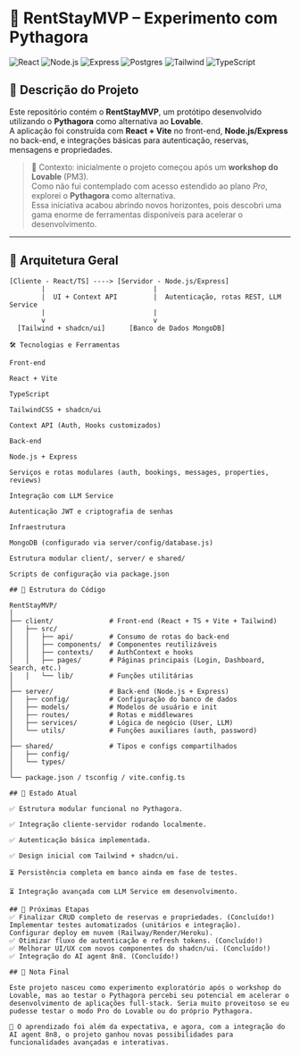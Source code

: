 # 🏡 RentStayMVP – Experimento com Pythagora

![React](https://img.shields.io/badge/React-18-blue?style=for-the-badge&logo=react)
![Node.js](https://img.shields.io/badge/Node.js-18-green?style=for-the-badge&logo=node.js)
![Express](https://img.shields.io/badge/Express.js-server-lightgrey?style=for-the-badge&logo=express)
![Postgres](https://img.shields.io/badge/PostgreSQL-database-blue?style=for-the-badge&logo=postgresql)
![Tailwind](https://img.shields.io/badge/TailwindCSS-3.x-teal?style=for-the-badge&logo=tailwindcss)
![TypeScript](https://img.shields.io/badge/TypeScript-5.x-3178c6?style=for-the-badge&logo=typescript)

## 📄 Descrição do Projeto

Este repositório contém o **RentStayMVP**, um protótipo desenvolvido utilizando o **Pythagora** como alternativa ao **Lovable**.  
A aplicação foi construída com **React + Vite** no front-end, **Node.js/Express** no back-end, e integrações básicas para autenticação, reservas, mensagens e propriedades.  

> 🔎 Contexto: inicialmente o projeto começou após um **workshop do Lovable** (PM3).  
> Como não fui contemplado com acesso estendido ao plano *Pro*, explorei o **Pythagora** como alternativa.  
> Essa iniciativa acabou abrindo novos horizontes, pois descobri uma gama enorme de ferramentas disponíveis para acelerar o desenvolvimento.

---

## 🧠 Arquitetura Geral

```text
[Cliente - React/TS] ----> [Servidor - Node.js/Express]
        |                           |
        |  UI + Context API         |  Autenticação, rotas REST, LLM Service
        |                           |
        v                           v
  [Tailwind + shadcn/ui]      [Banco de Dados MongoDB]

🛠️ Tecnologias e Ferramentas

Front-end

React + Vite

TypeScript

TailwindCSS + shadcn/ui

Context API (Auth, Hooks customizados)

Back-end

Node.js + Express

Serviços e rotas modulares (auth, bookings, messages, properties, reviews)

Integração com LLM Service

Autenticação JWT e criptografia de senhas

Infraestrutura

MongoDB (configurado via server/config/database.js)

Estrutura modular client/, server/ e shared/

Scripts de configuração via package.json

## 📂 Estrutura do Código

RentStayMVP/
│
├── client/              # Front-end (React + TS + Vite + Tailwind)
│   ├── src/
│   │   ├── api/         # Consumo de rotas do back-end
│   │   ├── components/  # Componentes reutilizáveis
│   │   ├── contexts/    # AuthContext e hooks
│   │   ├── pages/       # Páginas principais (Login, Dashboard, Search, etc.)
│   │   └── lib/         # Funções utilitárias
│
├── server/              # Back-end (Node.js + Express)
│   ├── config/          # Configuração do banco de dados
│   ├── models/          # Modelos de usuário e init
│   ├── routes/          # Rotas e middlewares
│   ├── services/        # Lógica de negócio (User, LLM)
│   └── utils/           # Funções auxiliares (auth, password)
│
├── shared/              # Tipos e configs compartilhados
│   ├── config/
│   └── types/
│
└── package.json / tsconfig / vite.config.ts

## 🔎 Estado Atual

✅ Estrutura modular funcional no Pythagora.

✅ Integração cliente-servidor rodando localmente.

✅ Autenticação básica implementada.

✅ Design inicial com Tailwind + shadcn/ui.

⏳ Persistência completa em banco ainda em fase de testes.

⏳ Integração avançada com LLM Service em desenvolvimento.

## 🧪 Próximas Etapas
✅ Finalizar CRUD completo de reservas e propriedades. (Concluído!)
Implementar testes automatizados (unitários e integração).
Configurar deploy em nuvem (Railway/Render/Heroku).
✅ Otimizar fluxo de autenticação e refresh tokens. (Concluído!)
✅ Melhorar UI/UX com novos componentes do shadcn/ui. (Concluído!)
✅ Integração do AI agent 8n8. (Concluído!)

## 📢 Nota Final

Este projeto nasceu como experimento exploratório após o workshop do Lovable, mas ao testar o Pythagora percebi seu potencial em acelerar o desenvolvimento de aplicações full-stack. Seria muito proveitoso se eu pudesse testar o modo Pro do Lovable ou do próprio Pythagora.

🚀 O aprendizado foi além da expectativa, e agora, com a integração do AI agent 8n8, o projeto ganhou novas possibilidades para funcionalidades avançadas e interativas.
